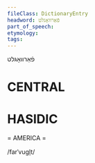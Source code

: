 ```yaml
---
fileClass: DictionaryEntry
headword: פֿאַרוואָגלט
part_of_speech: 
etymology: 
tags: 
---
```

פֿאַרוואָגלט

CENTRAL
========

HASIDIC
=======
= AMERICA = 

/farˈvugl̩t/